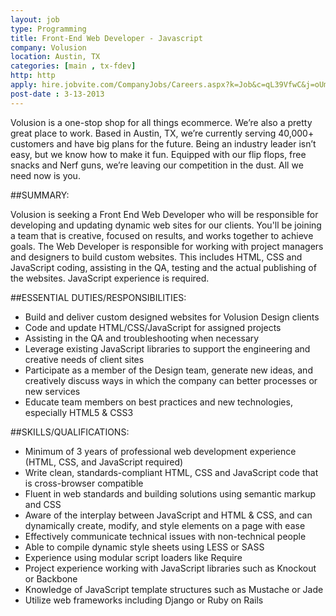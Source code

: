 ```yaml
---
layout: job
type: Programming
title: Front-End Web Developer - Javascript
company: Volusion
location: Austin, TX
categories: [main , tx-fdev]
http: http
apply: hire.jobvite.com/CompanyJobs/Careers.aspx?k=Job&c=qL39VfwC&j=oUmeXfwb
post-date : 3-13-2013
---
```


Volusion is a one-stop shop for all things ecommerce. We’re also a pretty great place to work. Based in Austin, TX, we’re currently serving 40,000+ customers and have big plans for the future. Being an industry leader isn’t easy, but we know how to make it fun. Equipped with our flip flops, free snacks and Nerf guns, we’re leaving our competition in the dust. All we need now is you.

##SUMMARY:
 
Volusion is seeking a Front End Web Developer who will be responsible for developing and updating dynamic web sites for our clients. You'll be joining a team that is creative, focused on results, and works together to achieve goals. The Web Developer is responsible for working with project managers and designers to build custom websites. This includes HTML, CSS and JavaScript coding, assisting in the QA, testing and the actual publishing of the websites. JavaScript experience is required.
 
##ESSENTIAL DUTIES/RESPONSIBILITIES:

* Build and deliver custom designed websites for Volusion Design clients
* Code and update HTML/CSS/JavaScript for assigned projects
* Assisting in the QA and troubleshooting when necessary
* Leverage existing JavaScript libraries to support the engineering and creative needs of client sites
* Participate as a member of the Design team, generate new ideas, and creatively discuss ways in which the company can better processes or new services
* Educate team members on best practices and new technologies, especially HTML5 & CSS3

##SKILLS/QUALIFICATIONS:

* Minimum of 3 years of professional web development experience (HTML, CSS, and JavaScript required)
* Write clean, standards-compliant HTML, CSS and JavaScript code that is cross-browser compatible
* Fluent in web standards and building solutions using semantic markup and CSS
* Aware of the interplay between JavaScript and HTML & CSS, and can dynamically create, modify, and style elements on a page with ease
* Effectively communicate technical issues with non-technical people
* Able to compile dynamic style sheets using LESS or SASS
* Experience using modular script loaders like Require
* Project experience working with JavaScript libraries such as Knockout or Backbone
* Knowledge of JavaScript template structures such as Mustache or Jade
* Utilize web frameworks including Django or Ruby on Rails
